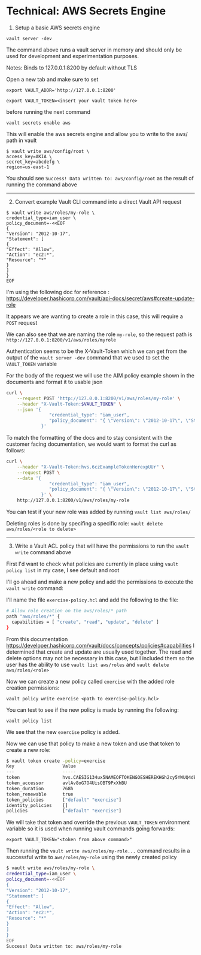 <H1>Technical: AWS Secrets Engine</H1>

1. Setup a basic AWS secrets engine

`vault server -dev`

The command above runs a vault server in memory and should only be used for development and experimentation purposes.

Notes:
	Binds to 127.0.0.1:8200 by default without TLS

Open a new tab and make sure to set

`export VAULT_ADDR='http://127.0.0.1:8200'`

`export VAULT_TOKEN=<insert your vault token here>` 

before running the next command

`vault secrets enable aws` 

This will enable the aws secrets engine and allow you to write to the aws/ path in vault

```shell
$ vault write aws/config/root \
access_key=AKIA \
secret_key=abcdefg \
region=us-east-1
```

You should see `Success! Data written to: aws/config/root` as the result of running the command above

____

2. Convert example Vault CLI command into a direct Vault API request

```shell
$ vault write aws/roles/my-role \
credential_type=iam_user \
policy_document=-<<EOF
{
"Version": "2012-10-17",
"Statement": [
{
"Effect": "Allow",
"Action": "ec2:*",
"Resource": "*"
}
]
}
EOF
```

I'm using the following doc for reference : https://developer.hashicorp.com/vault/api-docs/secret/aws#create-update-role

It appears we are wanting to create a role in this case, this will require a `POST` request

We can also see that we are naming the role `my-role`, so the request path is `http://127.0.0.1:8200/v1/aws/roles/myrole`

Authentication seems to be the X-Vault-Token which we can get from the output of the `vault server -dev` command that we used to set the `VAULT_TOKEN` variable

For the body of the request we will use the AIM policy example shown in the documents and format it to usable json


```bash
curl \
    --request POST 'http://127.0.0.1:8200/v1/aws/roles/my-role' \
    --header "X-Vault-Token:$VAULT_TOKEN" \
    --json '{
                "credential_type": "iam_user",
                "policy_document": "{ \"Version\": \"2012-10-17\", \"Statement\": [ { \"Effect\": \"Allow\", \"Action\": \"ec2:*\", \"Resource\": \"*\" } ] }"
             }'
```

To match the formatting of the docs and to stay consistent with the customer facing documentation, we would want to format the curl as follows: 

```bash
curl \
    --header "X-Vault-Token:hvs.6czExampleTokenHerexpUUr" \
    --request POST \
    --data '{
                "credential_type": "iam_user",
                "policy_document": "{ \"Version\": \"2012-10-17\", \"Statement\": [ { \"Effect\": \"Allow\", \"Action\": \"ec2:*\", \"Resource\": \"*\" } ] }"
             }' \
    http://127.0.0.1:8200/v1/aws/roles/my-role
```
You can test if your new role was added by running `vault list aws/roles/`

Deleting roles is done by specifing a specific role:
`vault delete aws/roles/<role to delete>`

____

3. Write a Vault ACL policy that will have the permissions to run the `vault write` command above

First I'd want to check what policies are currently in place using `vault policy list`
in my case, I see default and root

I'll go ahead and make a new policy and add the permissions to execute the `vault write` command:

I'll name the file `exercise-policy.hcl` and add the following to the file:

```bash
# Allow role creation on the aws/roles/* path
path "aws/roles/*" {
  capabilities = [ "create", "read", "update", "delete" ]
}
```

From this documentation https://developer.hashicorp.com/vault/docs/concepts/policies#capabilities I determined that create and update are usually used together. The read and delete options may not be necessary in this case, but I included them so the user has the ability to use `vault list aws/roles` and `vault delete aws/roles/<role>`

Now we can create a new policy called `exercise` with the added role creation permissions:

`vault policy write exercise <path to exercise-policy.hcl>` 

You can test to see if the new policy is made by running the following:

`vault policy list`

We see that the new `exercise` policy is added.

Now we can use that policy to make a new token and use that token to create a new role:

```bash
$ vault token create -policy=exercise
Key                  Value
---                  -----
token                hvs.CAESIG134ux5NAMEOFTOKENGOESHEREKHGh2cy5YWUQ4dENhMnRXTkFZZ0dXZmNKZzhiTVo
token_accessor       avlAv8oG7O4UisOBT9PxXhBU
token_duration       768h
token_renewable      true
token_policies       ["default" "exercise"]
identity_policies    []
policies             ["default" "exercise"]
```

We will take that token and override the previous `VAULT_TOKEN` environment variable so it is used when running vault commands going forwards:

`export VAULT_TOKEN="<token from above command>"`

Then running the `vault write aws/roles/my-role...` command results in a successful write to `aws/roles/my-role` using the newly created policy

```bash
$ vault write aws/roles/my-role \                                                                                     
credential_type=iam_user \
policy_document=-<<EOF
{
"Version": "2012-10-17",
"Statement": [
{
"Effect": "Allow",
"Action": "ec2:*",
"Resource": "*"
}
]
}
EOF
Success! Data written to: aws/roles/my-role
```
